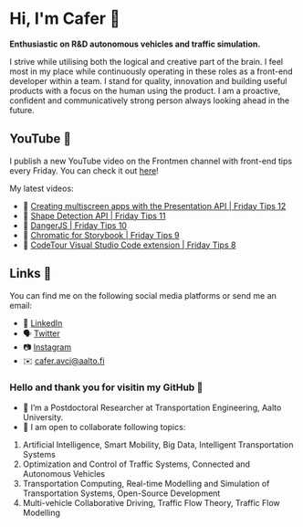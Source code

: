 # Hi, I'm Cafer 👋

<strong>Enthusiastic on R&D autonomous vehicles and traffic simulation.</strong>

I strive while utilising both the logical and creative part of the brain. I feel most in my place while continuously operating in these roles as a front-end developer within a team. I stand for quality, innovation and building useful products with a focus on the human using the product. I am a proactive, confident and communicatively strong person always looking ahead in the future.

## YouTube 🎥
I publish a new YouTube video on the Frontmen channel with front-end tips every Friday. You can check it out [here](https://www.youtube.com/watch?v=ewtT4NJX6NA&list=PLsES66lgcKHD9oRnyN3PEvyTjWXJF4IgT)!

My latest videos:
* 📝 [Creating multiscreen apps with the Presentation API | Friday Tips 12](https://davebitter.com/friday-tips/creating-multiscreen-apps-with-the-presentation-api)
* 📝 [Shape Detection API | Friday Tips 11](https://davebitter.com/friday-tips/shape-detection-api)
* 📝 [DangerJS | Friday Tips 10](https://davebitter.com/friday-tips/dangerjs)
* 📝 [Chromatic for Storybook | Friday Tips 9](https://davebitter.com/friday-tips/chromatic-for-storybook)
* 📝 [CodeTour Visual Studio Code extension | Friday Tips 8](https://davebitter.com/friday-tips/codetour-visual-studio-code-extension)

## Links 📱
You can find me on the following social media platforms or send me an email:
* 👔 [LinkedIn](https://www.linkedin.com/in/cafer-avci)
* 🗣 [Twitter](https://twitter.com/dave_bitter)
* 📷 [Instagram](https://www.instagram.com/davebitter)
* ✉️ [cafer.avci@aalto.fi](mailto:cafer.avci@aalto.fi)

### Hello and thank you for visitin my GitHub 👋

* 🔭 I’m a Postdoctoral Researcher at Transportation Engineering, Aalto University.
* 👯 I am open to collaborate following topics:
1.	Artificial Intelligence, Smart Mobility, Big Data, Intelligent Transportation Systems
2.	Optimization and Control of Traffic Systems, Connected and Autonomous Vehicles
3.	Transportation Computing, Real-time Modelling and Simulation of Transportation Systems, Open-Source Development
4.	Multi-vehicle Collaborative Driving, Traffic Flow Theory, Traffic Flow Modelling 

<!--
**caferavci/caferavci** is a ✨ _special_ ✨ repository because its `README.md` (this file) appears on your GitHub profile.

Here are some ideas to get you started:

- 🔭 I’m currently working on ...
- 🌱 I’m currently learning ...
- 👯 I’m looking to collaborate on ...
- 🤔 I’m looking for help with ...
- 💬 Ask me about ...
- 📫 How to reach me: ...
- 😄 Pronouns: ...
- ⚡ Fun fact: ...
-->
